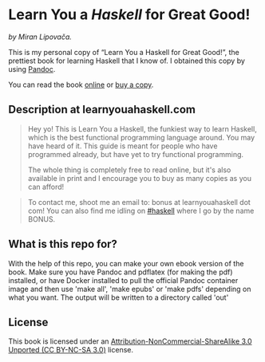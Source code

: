 Learn You a _Haskell_ for Great Good!
=====================================

_by Miran Lipovača._

This is my personal copy of “Learn You a Haskell for Great Good!”, the prettiest
book for learning Haskell that I know of. I obtained this copy by using
[Pandoc](http://johnmacfarlane.net/pandoc/).

You can read the book [online](http://learnyouahaskell.com/chapters) or [buy a
copy](http://nostarch.com/lyah.htm).

Description at learnyouahaskell.com
-----------------------------------

> Hey yo! This is Learn You a Haskell, the funkiest way to learn Haskell, which
> is the best functional programming language around. You may have heard of it.
> This guide is meant for people who have programmed already, but have yet to
> try functional programming.
>
> The whole thing is completely free to read online, but it's also available in
> print and I encourage you to buy as many copies as you can afford!

> To contact me, shoot me an email to: bonus at learnyouahaskell dot com! You
> can also find me idling on [#haskell](irc://irc.freenode.net/haskell) where I
> go by the name BONUS.

What is this repo for?
----------------------

With the help of this repo, you can make your own ebook version of the book.
Make sure you have Pandoc and pdflatex (for making the pdf) installed, or 
have Docker installed to pull the official Pandoc container image and then 
use 'make all', 'make epubs' or 'make pdfs' depending on what you want.
The output will be written to a directory called 'out'

License
-------

This book is licensed under an [Attribution-NonCommercial-ShareAlike 3.0
Unported (CC BY-NC-SA 3.0)](http://creativecommons.org/licenses/by-nc-sa/3.0/)
license.
